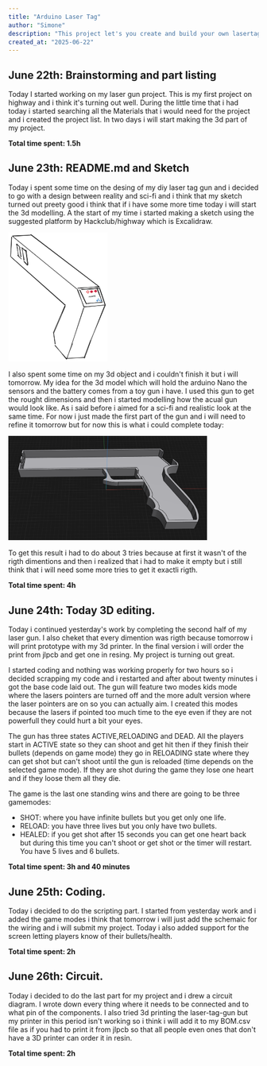 ```yaml
---
title: "Arduino Laser Tag"
author: "Simone"
description: "This project let's you create and build your own lasertag gun at home and play with your friends."
created_at: "2025-06-22"
---
```


## June 22th: Brainstorming and part listing

Today I started working on my laser gun project. This is my first project on highway and i think it's turning out well.
During the little time that i had today i started searching all the Materials that i would need for the project and i created the project list.
In two days i will start making the 3d part of my project.

**Total time spent: 1.5h**

## June 23th: README.md and Sketch

Today i spent some time on the desing of my diy laser tag gun and i decided to go with a design between reality and sci-fi and i think that my sketch turned out preety good i think that if i have some more time today i will start the 3d modelling. 
A the start of my time i started making a sketch using the suggested platform by Hackclub/highway which is Excalidraw.

<img src="./Images/sketch.png" width="200"/>


I also spent some time on my 3d object and i couldn't finish it but i will tomorrow.
My idea for the 3d model which will hold the arduino Nano the sensors and the battery comes from a toy gun i have. I used this gun to get the rought dimensions and then i started modelling how the acual gun would look like.
As i said before i aimed for a sci-fi and realistic look at the same time. For now i just made the first part of the gun and i will need to refine it tomorrow but for now this is what i could complete today:

<img src="./Images/3DdesignV1.png" width="400"/>

To get this result i had to do about 3 tries because at first it wasn't of the rigth dimentions and then i realized that i had to make it empty but i still think that i will need some more tries to get it exactli rigth.

**Total time spent: 4h**

## June 24th: Today 3D editing.

Today i continued yesterday's work by completing the second half of my laser gun. I also cheket that every dimention was rigth because tomorrow i will print prototype with my 3d printer.
In the final version i will order the print from jlpcb and get one in resing.
My project is turning out great.

I started coding and nothing was working properly for two hours so i decided scrapping my code and i restarted and after about twenty minutes i got the base code laid out.
The gun will feature two modes kids mode where the lasers pointers are turned off and the more adult version where the laser pointers are on so you can actually aim.
I created this modes because the lasers if pointed too much time to the eye even if they are not powerfull they could hurt a bit your eyes.

The gun has three states ACTIVE,RELOADING and DEAD. All the players start in ACTIVE state so they can shoot and get hit then if they finish their bullets (depends on game mode) they go in RELOADING state where they can get shot but can't shoot until the gun is reloaded (time depends on the selected game mode). If they are shot during the game they lose one heart and if they loose them all they die.

The game is the last one standing wins and there are going to be three gamemodes:
 - SHOT: where you have infinite bullets but you get only one life.
 - RELOAD: you have three lives but you only have two bullets.
 - HEALED: if you get shot after 15 seconds you can get one heart back but during this time you can't shoot or get shot or the timer will restart. You have 5 lives and 6 bullets.

**Total time spent: 3h and 40 minutes**

## June 25th: Coding.

Today i decided to do the scripting part. I started from yesterday work and i added the game modes i think that tomorrow i will just add the schemaic for the wiring and i will submit my project.
Today i also added support for the screen letting players know of their bullets/health.

**Total time spent: 2h**

## June 26th: Circuit.

Today i decided to do the last part for my project and i drew a circuit diagram. I wrote down every thing where it needs to be connected and to what pin of the components.
I also tried 3d printing the laser-tag-gun but my printer in this period isn't working so i think i will add it to my BOM.csv file as if you had to print it from jlpcb so that all people even ones that don't have a 3D printer can order it in resin.

**Total time spent: 2h**


